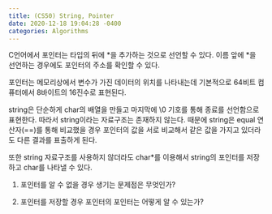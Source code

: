 ```yaml
---
title: (CS50) String, Pointer
date: 2020-12-18 19:04:28 -0400
categories: Algorithms
---
```


C언어에서 포인터는 타입의 뒤에 *을 추가하는 것으로 선언할 수 있다.
이름 앞에 *을 선언하는 경우에도 포인터의 주소를 확인할 수 있다.

포인터는 메모리상에서 변수가 가진 데이터의 위치를 나타내는데 기본적으로 64비트 컴퓨터에서
8바이트의 16진수로 표현된다.

string은 단순하게 char의 배열을 만들고 마지막에 \0 기호를 통해 종료를 선언함으로 표현한다.
따라서 string이라는 자료구조는 존재하지 않는다.
때문에 string은 equal 연산자(==)를 통해 비교했을 경우 포인터의 값을 서로 비교해서
같은 값을 가지고 있더라도 다른 결과를 표출하게 된다.

또한 string 자료구조를 사용하지 않더라도  char*를 이용해서 string의 포인터를 저장하고
char를 나타낼 수 있다.


1. 포인터를 알 수 없을 경우 생기는 문제점은 무엇인가?

2. 포인터를 저장할 경우 포인터의 포인터는 어떻게 알 수 있는가?
